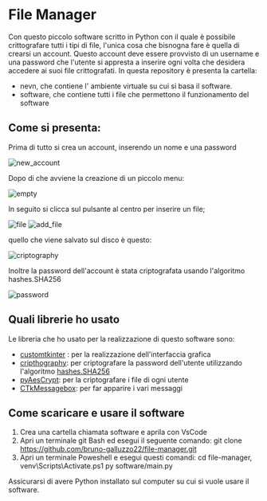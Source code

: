 # File Manager

Con questo piccolo software scritto in Python con il quale è possibile crittografare tutti i tipi di file, l'unica cosa che bisnogna fare è quella di crearsi un account.
Questo account deve essere provvisto di un username e una password che l'utente si appresta a inserire ogni volta che desidera accedere ai suoi file crittografati.
In questa repository è presenta la cartella:
 * nevn, che contiene l' ambiente virtuale su cui si basa il software.
 * software, che contiene tutti i file che permettono il funzionamento del software
  
## Come si presenta:

Prima di tutto si crea un account, inserendo un nome e una password

![new_account](https://github.com/bruno-galluzzo22/file-manager/assets/165049537/bb0d5abf-4e52-4fd5-b947-88e3fb10fe32)

Dopo di che avviene la creazione di un piccolo menu:

![empty](https://github.com/bruno-galluzzo22/file-manager/assets/165049537/b2e46874-bea2-4c92-87bf-ef8a27b58d34)

In seguito si clicca sul pulsante al centro per inserire un file;

![file](https://github.com/bruno-galluzzo22/file-manager/assets/165049537/ac243886-e52f-491f-8f1a-c416a34d3c31)
![add_file](https://github.com/bruno-galluzzo22/file-manager/assets/165049537/f98d98d8-9238-4a5d-b1fe-f8c88659dcb7)

quello che viene salvato sul disco è questo:

![criptography](https://github.com/bruno-galluzzo22/file-manager/assets/165049537/140c0fac-fac6-49e2-9ca6-6c6be8e7f7a9)

Inoltre la password dell'account è stata criptografata usando l'algoritmo hashes.SHA256

![password](https://github.com/bruno-galluzzo22/file-manager/assets/165049537/a36a224b-44d6-4411-8c00-28d6012d99bf)

## Quali librerie ho usato

Le libreria che ho usato per la realizzazione di questo software sono:
 * [customtkinter](https://pypi.org/project/customtkinter/) : per la realizzazione dell'interfaccia grafica
 * [cripthography](https://pypi.org/project/cryptography/): per criptografare la password dell'utente utilizzando l'algoritmo [hashes.SHA256](https://www.hola-cripto.com/glossario-criptovalute/sha256-significato/)
 * [pyAesCrypt](https://pypi.org/project/pyAesCrypt/): per la criptografare i file di ogni utente 
 * [CTkMessagebox](https://pypi.org/project/CTkMessagebox/): per far apparire i vari messaggi

## Come scaricare e usare il software

 1) Crea una cartella chiamata software e aprila con VsCode
 2) Apri un terminale git Bash ed esegui il seguente comando: git clone https://github.com/bruno-galluzzo22/file-manager.git
 3) Apri un terminale Poweshell e esegui questi comandi:
    cd file-manager, 
    venv\Scripts\Activate.ps1
    py software/main.py   

Assicurarsi di avere Python installato sul computer su cui si vuole usare il software.  